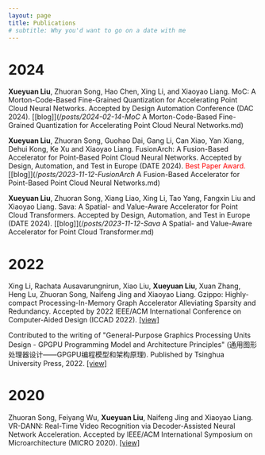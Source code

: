 ```yaml
---
layout: page
title: Publications
# subtitle: Why you'd want to go on a date with me
---
```


# 2024

**Xueyuan Liu**, Zhuoran Song, Hao Chen, Xing Li, and Xiaoyao Liang. MoC: A Morton-Code-Based Fine-Grained Quantization for Accelerating Point Cloud Neural Networks. Accepted by Design Automation Conference (DAC 2024). [[blog]](/_posts/2024-02-14-MoC_ A Morton-Code-Based Fine-Grained Quantization for Accelerating Point Cloud Neural Networks.md)

**Xueyuan Liu**, Zhuoran Song, Guohao Dai, Gang Li, Can Xiao, Yan Xiang, Dehui Kong, Ke Xu and Xiaoyao Liang. FusionArch: A Fusion-Based Accelerator for Point-Based Point Cloud Neural Networks. Accepted by Design, Automation, and Test in Europe (DATE 2024). <font color=red>Best Paper Award.</font> [[blog]](/_posts/2023-11-12-FusionArch_ A Fusion-Based Accelerator for Point-Based Point Cloud Neural Networks.md)

**Xueyuan Liu**, Zhuoran Song, Xiang Liao, Xing Li, Tao Yang, Fangxin Liu and Xiaoyao Liang. Sava: A Spatial- and Value-Aware Accelerator for Point Cloud Transformers. Accepted by Design, Automation, and Test in Europe (DATE 2024). [[blog]](/_posts/2023-11-12-Sava_ A Spatial- and Value-Aware Accelerator for Point Cloud Transformer.md)

# 2022

Xing Li, Rachata Ausavarungnirun, Xiao Liu, **Xueyuan Liu**, Xuan Zhang, Heng Lu, Zhuoran Song, Naifeng Jing and Xiaoyao Liang. Gzippo: Highly-compact Processing-In-Memory Graph Accelerator Alleviating Sparsity and Redundancy. Accepted by 2022 IEEE/ACM International Conference on Computer-Aided Design (ICCAD 2022). [[view]](https://rausavar.github.io/pubs/li_iccad22.pdf)

Contributed to the writing of "General-Purpose Graphics Processing Units Design - GPGPU Programming Model and Architecture Principles" (通用图形处理器设计——GPGPU编程模型和架构原理). Published by Tsinghua University Press, 2022. [[view]](http://www.tup.tsinghua.edu.cn/booksCenter/book_09459601.html)

# 2020

Zhuoran Song, Feiyang Wu, **Xueyuan Liu**, Naifeng Jing and Xiaoyao Liang. VR-DANN: Real-Time Video Recognition via Decoder-Assisted Neural Network Acceleration. Accepted by IEEE/ACM International Symposium on Microarchitecture (MICRO 2020). [[view]](https://ieeexplore.ieee.org/abstract/document/9251974/)